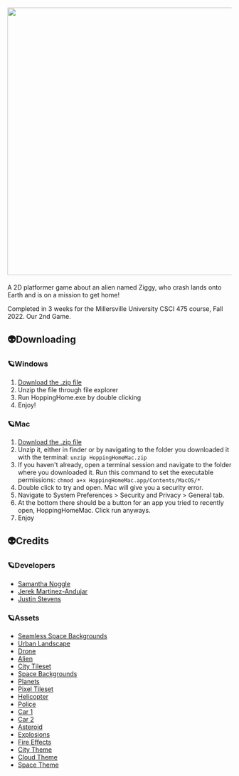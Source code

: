 # <img src="https://user-images.githubusercontent.com/44234583/200206541-dc5dfe75-dc41-41eb-9d23-7b7e0190008f.png" width="600">

A 2D platformer game about an alien named Ziggy, who crash lands onto Earth and is on a mission to get home!

Completed in 3 weeks for the Millersville University CSCI 475 course, Fall 2022. Our 2nd Game. 

## 👽Downloading

### 🪐Windows

1. [Download the .zip file](https://drive.google.com/file/d/1ptSPr_cPhEvvXqsf2Hs9FudKYTqhpfeh/view?usp=sharing)
2. Unzip the file through file explorer
3. Run HoppingHome.exe by double clicking
4. Enjoy!

### 🪐Mac

1. [Download the .zip file](https://drive.google.com/drive/folders/1P3S64ivIQZrfmEUbXKBt9CAneWoR_hzF?usp=sharing)
2. Unzip it, either in finder or by navigating to the folder you downloaded it with the terminal: ```unzip HoppingHomeMac.zip```
3. If you haven't already, open a terminal session and navigate to the folder where you downloaded it. Run this command to set the executable permissions: ```chmod a+x HoppingHomeMac.app/Contents/MacOS/* ```
3. Double click to try and open. Mac will give you a security error.
4. Navigate to System Preferences > Security and Privacy > General tab. 
5. At the bottom there should be a button for an app you tried to recently open, HoppingHomeMac. Click run anyways.
6. Enjoy

## 👽Credits

### 🪐Developers 
- [Samantha Noggle](https://github.com/astruxie)
- [Jerek Martinez-Andujar](https://github.com/JPapyrus)
- [Justin Stevens](https://github.com/JSteve0)

### 🪐Assets
- [Seamless Space Backgrounds](https://screamingbrainstudios.itch.io/seamless-space-backgrounds)
- [Urban Landscape](https://opengameart.org/content/urban-landscape)
- [Drone](https://elthen.itch.io/2d-pixel-art-robotic-drone-sprites)
- [Alien](https://elthen.itch.io/2d-pixel-art-alien-trooper)
- [City Tileset](https://mariaparragames.itch.io/free-retro-city-assetpack)
- [Space Backgrounds](https://screamingbrainstudios.itch.io/seamless-space-backgrounds)
- [Planets](https://helianthus-games.itch.io/pixel-art-planets)
- [Pixel Tileset](https://pixelfrog-assets.itch.io/pixel-adventure-1)
- [Helicopter](https://opengameart.org/content/helicopter-2)
- [Police](https://elthen.itch.io/2d-pixel-art-cop-sprites)
- [Car 1](https://opengameart.org/content/2d-car-sprite-4)
- [Car 2](https://opengameart.org/content/2d-car-sprite-8)
- [Asteroid](https://foozlecc.itch.io/void-environment-pack)
- [Explosions](https://ansimuz.itch.io/explosion-animations-pack)
- [Fire Effects](https://xyezawr.itch.io/free)
- [City Theme](https://opengameart.org/content/metropolis-rush)
- [Cloud Theme](https://opengameart.org/content/enchanted-tiki-86)
- [Space Theme](https://opengameart.org/content/through-space)
